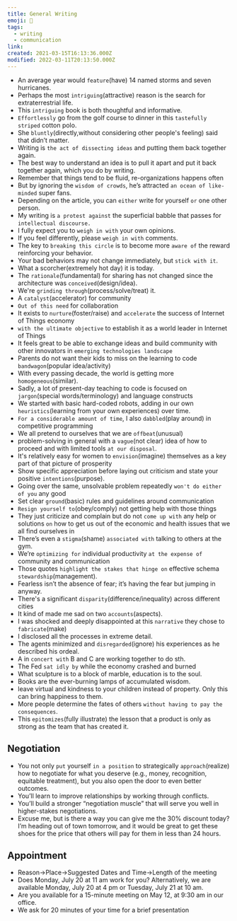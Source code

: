 ```yaml
---
title: General Writing
emoji: 📝
tags:
  - writing
  - communication
link:
created: 2021-03-15T16:13:36.000Z
modified: 2022-03-11T20:13:50.000Z
---
```


- An average year would `feature`(have) 14 named storms and seven hurricanes.
- Perhaps the most `intriguing`(attractive) reason is the search for extraterrestrial life.
- This `intriguing` book is both thoughtful and informative.
- `Effortlessly` go from the golf course to dinner in this `tastefully striped` cotton polo.
- She `bluntly`(directly,without considering other people's feeling) said that didn’t matter.
- Writing is `the act of dissecting ideas` and putting them back together again.
- The best way to understand an idea is to pull it apart and put it back together again, which you do by writing.
- Remember that things tend to be fluid, re-organizations happens often
- But by ignoring the `wisdom of crowds`, he’s attracted `an ocean of like-minded` super fans.
- Depending on the article, you can `either` write for yourself `or` one other person.
- My writing is `a protest against` the superficial babble that passes for `intellectual discourse.`
- I fully expect you to `weigh in with` your own opinions.
- If you feel differently, please `weigh in with` comments.
- The key to `breaking this circle` is to become more `aware of` the reward reinforcing your behavior.
- Your bad behaviors may not change immediately, but `stick with it`.
- What a scorcher(extremely hot day) it is today.
- The `rationale`(fundamental) for sharing has not changed since the architecture was `conceived`(design/idea).
- We're `grinding through`(process/solve/treat) it.
- A `catalyst`(accelerator) for community
- `Out of this need` for collaboration
- It exists to `nurture`(foster/raise) and `accelerate` the success of Internet of Things economy
- `with the ultimate objective` to establish it as a world leader in Internet of Things
- It feels great to be able to exchange ideas and build community with other innovators in `emerging technologies landscape`
- Parents do not want their kids to miss on the learning to code `bandwagon`(popular idea/activity)
- With every passing decade, the world is getting more `homogeneous`(similar).
- Sadly, a lot of present-day teaching to code is focused on `jargon`(special words/terminology) and language constructs
- We started with basic hard-coded robots, adding in our own `heuristics`(learning from your own experiences) over time.
- `For a considerable amount of time`, I also `dabbled`(play around) in competitive programming
- We all pretend to ourselves that we are `offbeat`(unusual)
- problem-solving in general with a `vague`(not clear) idea of how to proceed and with limited tools `at our disposal`.
- It's relatively easy for women to `envision`(imagine) themselves as a key part of that picture of prosperity
- Show specific appreciation before laying out criticism and state your positive `intentions`(purpose).
- Going over the same, unsolvable problem repeatedly `won't do either of you` any good
- Set clear `ground`(basic) rules and guidelines around communication
- `Resign yourself to`(obey/comply) not getting help with those things
- They just criticize and complain but do not `come up with` any help or solutions `on` how to get us out of the economic and health issues that we all find ourselves in
- There’s even a `stigma`(shame) `associated with` talking to others at the gym.
- We’re `optimizing for` individual productivity `at the expense of` community and communication
- Those quotes `highlight the stakes that hinge on` effective schema `stewardship`(management).
- Fearless isn’t the absence of fear; it’s having the fear but jumping in anyway.
- There's a significant `disparity`(difference/inequality) across different cities
- It kind of made me sad on two `accounts`(aspects).
- I was shocked and deeply disappointed at this `narrative` they chose to `fabricate`(make)
- I disclosed all the processes in extreme detail.
- The agents minimized and `disregarded`(ignore) his experiences as he described his ordeal.
- A in `concert with` B and C are working together to do sth.
- The Fed `sat idly by` while the economy crashed and burned
- What sculpture is to a block of marble, education is to the soul.
- Books are the ever-burning lamps of accumulated wisdom.
- leave virtual and kindness to your children instead of property. Only this can bring happiness to them.
- More people determine the fates of others `without having to pay the consequences`.
- This `epitomizes`(fully illustrate) the lesson that a product is only as strong as the team that has created it.

## Negotiation

- You not only `put` yourself `in a position` to strategically `approach`(realize) how to negotiate for what you deserve (e.g., money, recognition, equitable treatment), but you also open the door to even better outcomes.
- You’ll learn to improve relationships by working through conflicts.
- You’ll build a stronger “negotiation muscle” that will serve you well in higher-stakes negotiations.
- Excuse me, but is there a way you can give me the 30% discount today? I’m heading out of town tomorrow, and it would be great to get these shoes for the price that others will pay for them in less than 24 hours.

## Appointment

- Reason->Place->Suggested Dates and Time->Length of the meeting
- Does Monday, July 20 at 11 am work for you? Alternatively, we are available Monday, July 20 at 4 pm or Tuesday, July 21 at 10 am.
- Are you available for a 15-minute meeting on May 12, at 9:30 am in our office.
- We ask for 20 minutes of your time for a brief presentation
